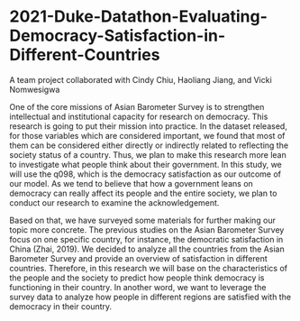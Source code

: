 # 2021-Duke-Datathon-Evaluating-Democracy-Satisfaction-in-Different-Countries

A team project collaborated with Cindy Chiu, Haoliang Jiang, and Vicki Nomwesigwa

One of the core missions of Asian Barometer Survey is to strengthen intellectual and institutional
capacity for research on democracy. This research is going to put their mission into
practice. In the dataset released, for those variables which are considered important, we found
that most of them can be considered either directly or indirectly related to reflecting the society
status of a country. Thus, we plan to make this research more lean to investigate what people think
about their government. In this study, we will use the q098, which is the democracy satisfaction
as our outcome of our model. As we tend to believe that how a government leans on democracy
can really affect its people and the entire society, we plan to conduct our research to examine the
acknowledgement.

Based on that, we have surveyed some materials for further making our topic more concrete.
The previous studies on the Asian Barometer Survey focus on one specific country, for instance,
the democratic satisfaction in China (Zhai, 2019). We decided to analyze all the countries from the
Asian Barometer Survey and provide an overview of satisfaction in different countries. Therefore,
in this research we will base on the characteristics of the people and the society to predict how
people think democracy is functioning in their country. In another word, we want to leverage the
survey data to analyze how people in different regions are satisfied with the democracy in their
country.
